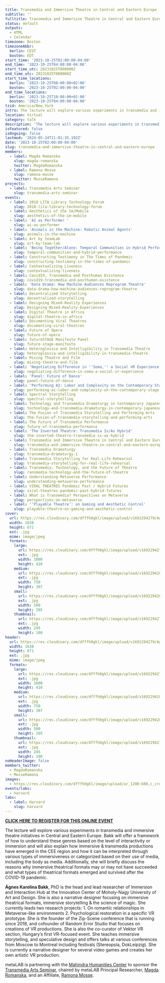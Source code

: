 ```yaml
---
title: Transmedia and Immersive Theatre in Central and Eastern Europe
subtitle: ''
fulltitle: Transmedia and Immersive Theatre in Central and Eastern Europe
status: default
outputs:
  - HTML
  - Calendar
timezone: Boston
timezoneAbbr:
  berlin: CEST
  boston: EDT
start_time: '2023-10-25T02:00:00-04:00'
end_time: '2023-10-25T04:00:00-04:00'
start_time_utc: 20231025T060000Z
end_time_utc: 20231025T080000Z
start_time_locations:
  berlin: '2023-10-25T08:00:00+02:00'
  boston: '2023-10-25T02:00:00-04:00'
end_time_locations:
  berlin: '2023-10-25T10:00:00+02:00'
  boston: '2023-10-25T04:00:00-04:00'
tzid: America/New_York
intro: The lecture will explore various experiments in transmedia and immersive theatre initiatives in Central and Eastern Europe.
location: Virtual
category: talk
description: 'The lecture will explore various experiments in transmedia and immersive theatre initiatives in Central and Eastern Europe. '
isFeatured: false
isOngoing: false
lastmod: '2024-05-24T11:01:35.192Z'
date: '2023-10-25T02:00:00-04:00'
slug: transmedia-and-immersive-theatre-in-central-and-eastern-europe
members:
  - label: Magda Romanska
    slug: magda-romanska
    twitter: MagdaRomanska
  - label: Ramona Mosse
    slug: ramona-mosse
    twitter: MosseRamona
projects:
  - label: Transmedia Arts Seminar
    slug: transmedia-arts-seminar
events:
  - label: 2018 LITA Library Technology Forum
    slug: 2018-lita-library-technology-forum
  - label: Aesthetics of the Im/Mobile
    slug: aesthetics-of-the-im-mobile
  - label: 'AI as Performer '
    slug: ai-as-performer
  - label: 'Animals in the Machine: Robotic Animal Agents'
    slug: animals-in-the-machine
  - label: Art by teamLab
    slug: art-by-team-lab
  - label: 'Being Together/Alone: Temporal Communities in Hybrid Performances'
    slug: temporal-communities-and-hybrid-performance
  - label: Constructing Testimony in The Times of Pandemic
    slug: constructing-testimony-in-the-times-of-pandemic
  - label: Contextualizing Liveness
    slug: contextualizing-liveness
  - label: Covid19, Transmedia and Posthuman Existence
    slug: covid19-transmedia-and-posthuman-existence
  - label: 'Data Drama: How Machine Audiences Reprogram Theatre'
    slug: data-drama-how-machine-audiences-reprogram-theatre
  - label: Decentralized Storytelling
    slug: decentralized-storytelling
  - label: Designing Mixed-Reality Experiences
    slug: Designing-Mixed-Reality-Experiences
  - label: Digital Theatre in Africa
    slug: digital-theatre-in-africa
  - label: Documenting Viral Theatres
    slug: documenting-viral-theatres
  - label: Future of Opera
    slug: future-of-opera
  - label: futureSTAGE Manifesto Panel
    slug: future-stage-manifesto
  - label: Heteroglossia and Intelligibility in Transmedia Theatre
    slug: heteroglossia-and-intelligibility-in-transmedia-theatre
  - label: Mixing Theatre and Film
    slug: mixing-theatre-and-film
  - label: 'Negotiating Difference in ''Soma,'' a Social VR Experience '
    slug: negotiating-difference-in-soma-a-social-vr-experience
  - label: 'Panel: Future of Dance'
    slug: panel-future-of-dance
  - label: 'Performing AI: Labor and Complexity on the Contemporary Stage'
    slug: performing-ai-labor-and-complexity-on-the-contemporary-stage
  - label: Spectral Storytelling
    slug: spectral-storytelling
  - label: Technology and Transmedia Dramaturgy in Contemporary Japanese Performing Arts
    slug: technology-and-transmedia-dramaturgy-in-contemporary-japanese-performing-arts
  - label: The Fusion of Transmedia Storytelling and Performing Arts
    slug: the-fusion-of-transmedia-storytelling-and-performing-arts
  - label: The Future of Transmedia Performance
    slug: future-of-transmedia-performance
  - label: 'The Inverted Theatre: Transmedia Is/As Hybrid'
    slug: the-inverted-theatre-transmedia-is-as-hybrid
  - label: Transmedia and Immersive Theatre in Central and Eastern Europe
    slug: transmedia-and-immersive-theatre-in-central-and-eastern-europe
  - label: Transmedia Dramaturgy
    slug: transmedia-dramaturgy-1
  - label: Transmedia Storytelling for Real-Life Rehearsal
    slug: transmedia-storytelling-for-real-life-rehearsal
  - label: Transmedia, Technology, and the Future of Theatre
    slug: ransmedia-technology-and-the-future-of-theatre
  - label: Understanding Metaverse Performance
    slug: understanding-metaverse-performance
  - label: VIRAL THEATRES Pandemic Past / Hybrid Futures
    slug: viral-theatres-pandemic-past-hybrid-futures
  - label: What is Transmedia? Perspectives on Metaverse
    slug: perspectives-on-metaverse
  - label: '‘Playable Theatre’: on Gaming and Aesthetic Control'
    slug: playable-theatre-on-gaming-and-aesthetic-control
cover:
  url: https://res.cloudinary.com/dfffh0gkl/image/upload/v1692294279/Agnes_Poster_ce4a4f5006.jpg
  width: 1638
  height: 671
  ext: .jpg
  mime: image/jpeg
  formats:
    large:
      url: https://res.cloudinary.com/dfffh0gkl/image/upload/v1692294279/large_Agnes_Poster_ce4a4f5006.jpg
      ext: .jpg
      width: 1000
      height: 410
    medium:
      url: https://res.cloudinary.com/dfffh0gkl/image/upload/v1692294280/medium_Agnes_Poster_ce4a4f5006.jpg
      ext: .jpg
      width: 750
      height: 307
    small:
      url: https://res.cloudinary.com/dfffh0gkl/image/upload/v1692294280/small_Agnes_Poster_ce4a4f5006.jpg
      ext: .jpg
      width: 500
      height: 205
    thumbnail:
      url: https://res.cloudinary.com/dfffh0gkl/image/upload/v1692294279/thumbnail_Agnes_Poster_ce4a4f5006.jpg
      ext: .jpg
      width: 245
      height: 100
header:
  url: https://res.cloudinary.com/dfffh0gkl/image/upload/v1692294279/Agnes_Poster_ce4a4f5006.jpg
  width: 1638
  height: 671
  ext: .jpg
  mime: image/jpeg
  formats:
    large:
      url: https://res.cloudinary.com/dfffh0gkl/image/upload/v1692294279/large_Agnes_Poster_ce4a4f5006.jpg
      ext: .jpg
      width: 1000
      height: 410
    medium:
      url: https://res.cloudinary.com/dfffh0gkl/image/upload/v1692294280/medium_Agnes_Poster_ce4a4f5006.jpg
      ext: .jpg
      width: 750
      height: 307
    small:
      url: https://res.cloudinary.com/dfffh0gkl/image/upload/v1692294280/small_Agnes_Poster_ce4a4f5006.jpg
      ext: .jpg
      width: 500
      height: 205
    thumbnail:
      url: https://res.cloudinary.com/dfffh0gkl/image/upload/v1692294279/thumbnail_Agnes_Poster_ce4a4f5006.jpg
      ext: .jpg
      width: 245
      height: 100
noHeaderImage: false
members_twitter:
  - MagdaRomanska
  - MosseRamona
images:
  - https://res.cloudinary.com/dfffh0gkl/image/upload/ar_1200:600,c_crop/c_limit,h_1200,w_600/v1692294279/Agnes_Poster_ce4a4f5006.jpg
events/labs:
  - harvard
labs:
  - label: Harvard
    slug: harvard
---
```

**[CLICK HERE TO REGISTER FOR THIS ONLINE EVENT](https://zoom.us/meeting/register/tJIpduyqqDItHdbfTo4WrjvWpZoH-7eiv0kP )**

The lecture will explore various experiments in transmedia and immersive theatre initiatives in Central and Eastern Europe. Bakk will offer a framework of how to understand these genres based on the level of interactivity or immersion and will also explain how immersive & transmedia productions have emerged in the CEE region and how it can be interpreted through various types of immersiveness or categorized based on their use of media, including the body as media.  Additionally, she will briefly discuss the reasons why immersive theatrical formats may or may not have succeeded and what types of theatrical formats emerged and survived after the COVID-19 pandemic.

**Ágnes Karolina Bakk**, PhD is the head and lead researcher of Immersion and Interaction Hub at the Innovation Center of Moholy-Nagy University of Art and Design. She is also a narrative designer focusing on immersive theatrical formats, immersive storytelling & the science of magic. She currently leads two research projects: 1. On romantic relationships in Metaverse-like environments 2. Psychological restoration in a specific VR prototype. She is the founder of the Zip-Scene conference that is running since 2018, and cofounder of Random Error Studio that focuses on creations of VR productions. She is also the co-curator of Vektor VR section, Hungary’s first VR-focused event. She teaches immersive storytelling, and speculative design and offers talks at various conferences from Moscow to Montreal including festivals (Stereopsia, DokLeipzig). She is currently a narrative designer for several video games and creates her own artistic VR production.


metaLAB is partnering with the [Mahindra Humanities Center](https://mahindrahumanities.fas.harvard.edu/transmedia-arts) to sponsor the [Transmedia Arts Seminar]( https://mlml.io/p/transmedia-arts-seminar/), chaired by metaLAB Principal Researcher, [Magda Romanska]( https://mlml.io/m/magda-romanska/), and an Affiliate, [Ramona Mosse](https://mlml.io/r/ramona-mosse/).